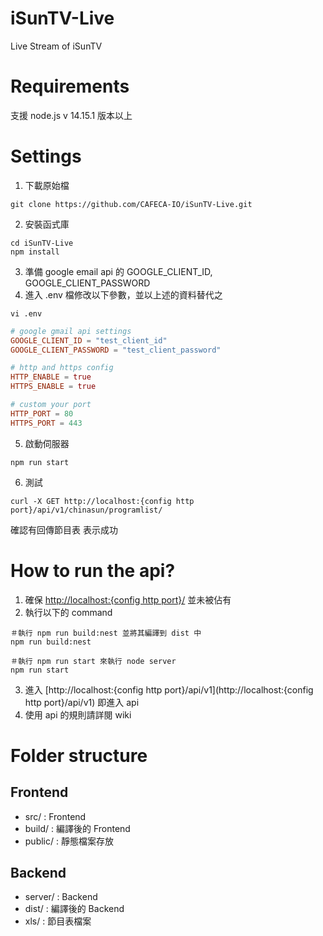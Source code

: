 # iSunTV-Live
Live Stream of iSunTV

# Requirements
支援 node.js v 14.15.1 版本以上


# Settings
1. 下載原始檔
```
git clone https://github.com/CAFECA-IO/iSunTV-Live.git
```
2. 安裝函式庫
```
cd iSunTV-Live
npm install
```
3. 準備 google email api 的 GOOGLE_CLIENT_ID, GOOGLE_CLIENT_PASSWORD
4. 進入 .env 檔修改以下參數，並以上述的資料替代之
```shell
vi .env
```
```toml
# google gmail api settings
GOOGLE_CLIENT_ID = "test_client_id"
GOOGLE_CLIENT_PASSWORD = "test_client_password" 

# http and https config
HTTP_ENABLE = true
HTTPS_ENABLE = true

# custom your port
HTTP_PORT = 80
HTTPS_PORT = 443

```
5. 啟動伺服器
```
npm run start
```
6. 測試
```
curl -X GET http://localhost:{config http port}/api/v1/chinasun/programlist/
```
確認有回傳節目表 表示成功

# How to run the api?
1. 確保 [http://localhost:{config http port}/](http://localhost:3000/) 並未被佔有
2. 執行以下的 command
```
＃執行 npm run build:nest 並將其編譯到 dist 中
npm run build:nest

＃執行 npm run start 來執行 node server 
npm run start
```
3. 進入 [http://localhost:{config http port}/api/v1](http://localhost:{config http port}/api/v1) 即進入 api
4. 使用 api 的規則請詳閱 wiki

# Folder structure
## Frontend
- src/ : Frontend
- build/ : 編譯後的 Frontend
- public/ : 靜態檔案存放
## Backend
- server/ : Backend
-  dist/ : 編譯後的 Backend
-  xls/ : 節目表檔案 
